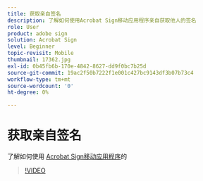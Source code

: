 ```yaml
---
title: 获取亲自签名
description: 了解如何使用Acrobat Sign移动应用程序亲自获取他人的签名
role: User
product: adobe sign
solution: Acrobat Sign
level: Beginner
topic-revisit: Mobile
thumbnail: 17362.jpg
exl-id: 0b45fb6b-170e-4842-8627-dd9f0bc7b25d
source-git-commit: 19ac2f50b7222f1e001c427bc9143df3b07b73c4
workflow-type: tm+mt
source-wordcount: '0'
ht-degree: 0%

---
```


# 获取亲自签名

了解如何使用 [Acrobat Sign移动应用程序](https://experienceleague.adobe.com/docs/document-cloud-learn/sign-learning-hub/mobile/mobile-overview.html)的

>[!VIDEO](https://video.tv.adobe.com/v/345169?hidetitle=true)